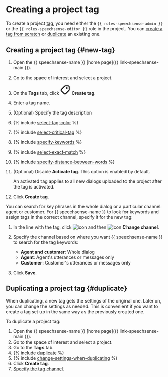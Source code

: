 # Creating a project tag

To create a project [tag](../../../concepts/tags.md), you need either the `{{ roles-speechsense-admin }}` or the `{{ roles-speechsense-editor }}` role in the project. You can [create a tag from scratch](#new-tag) or [duplicate](#duplicate) an existing one.

## Creating a project tag {#new-tag}

1. Open the {{ speechsense-name }} [home page]({{ link-speechsense-main }}).
1. Go to the space of interest and select a project.
1. On the **Tags** tab, click ![icon](../../../../_assets/console-icons/tag.svg) **Create tag**.
1. Enter a tag name.
1. (Optional) Specify the tag description
1. {% include [select-tag-color](../../../../_includes/speechsense/tag/select-tag-color.md) %}
1. {% include [select-critical-tag](../../../../_includes/speechsense/tag/select-critical-tag.md) %}
1. {% include [specify-keywords](../../../../_includes/speechsense/tag/specify-keywords.md) %}
1. {% include [select-exact-match](../../../../_includes/speechsense/tag/select-exact-match.md) %}
1. {% include [specify-distance-between-words](../../../../_includes/speechsense/tag/specify-distance-between-words.md) %}
1. (Optional) Disable **Activate tag**. This option is enabled by default.

   An activated tag applies to all new dialogs uploaded to the project after the tag is activated.

1. Click **Create tag**.

You can search for key phrases in the whole dialog or a particular channel: agent or customer. For {{ speechsense-name }} to look for keywords and assign tags in the correct channel, specify it for the new tag:

1. In the line with the tag, click ![icon](../../../../_assets/console-icons/ellipsis.svg) and then ![icon](../../../../_assets/console-icons/arrow-right-arrow-left.svg) **Change channel**.
1. Specify the channel based on where you want {{ speechsense-name }} to search for the tag keywords:

   * **Agent and customer**: Whole dialog
   * **Agent**: Agent's utterances or messages only
   * **Customer**: Customer's utterances or messages only

1. Click **Save**.

## Duplicating a project tag {#duplicate}

When duplicating, a new tag gets the settings of the original one. Later on, you can change the settings as needed. This is convenient if you want to create a tag set up in the same way as the previously created one.

To duplicate a project tag:

1. Open the {{ speechsense-name }} [home page]({{ link-speechsense-main }}).
1. Go to the space of interest and select a project.
1. Go to the **Tags** tab.
1. {% include [duplicate](../../../../_includes/speechsense/tag/duplicate.md) %}
1. {% include [change-settings-when-duplicating](../../../../_includes/speechsense/tag/change-settings-when-duplicating.md) %}
1. Click **Create tag**.
1. [Specify the tag channel](change.md#tag-channel).

